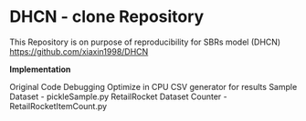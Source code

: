 # DHCN - clone Repository

This Repository is on purpose of reproducibility for SBRs model (DHCN) https://github.com/xiaxin1998/DHCN

**Implementation**

Original Code Debugging
Optimize in CPU
CSV generator for results
Sample Dataset - pickleSample.py
RetailRocket Dataset Counter - RetailRocketItemCount.py
